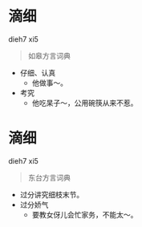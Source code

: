 # 滴细
dieh7 xi5
> 如皋方言词典
- 仔细、认真
  - 他做事～。
- 考究
  - 他吃杲子～，公用碗筷从来不惹。

# 滴细
dieh7 xi5
> 东台方言词典
- 过分讲究细枝末节。
- 过分娇气
  - 要教女伢儿会忙家务，不能太～。
